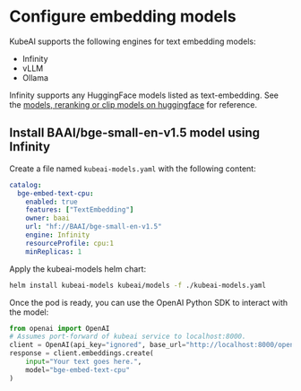 # Configure embedding models

KubeAI supports the following engines for text embedding models:

- Infinity
- vLLM
- Ollama

Infinity supports any HuggingFace models listed as text-embedding. See the [models, reranking or clip models on huggingface](https://huggingface.co/models?other=text-embeddings-inference&sort=trending) for reference.


## Install BAAI/bge-small-en-v1.5 model using Infinity

Create a file named `kubeai-models.yaml` with the following content:

```yaml
catalog:
  bge-embed-text-cpu:
    enabled: true
    features: ["TextEmbedding"]
    owner: baai
    url: "hf://BAAI/bge-small-en-v1.5"
    engine: Infinity
    resourceProfile: cpu:1
    minReplicas: 1
```

Apply the kubeai-models helm chart:

```bash
helm install kubeai-models kubeai/models -f ./kubeai-models.yaml
```

Once the pod is ready, you can use the OpenAI Python SDK to interact with the model:

```python
from openai import OpenAI
# Assumes port-forward of kubeai service to localhost:8000.
client = OpenAI(api_key="ignored", base_url="http://localhost:8000/openai/v1")
response = client.embeddings.create(
    input="Your text goes here.",
    model="bge-embed-text-cpu"
)
```
